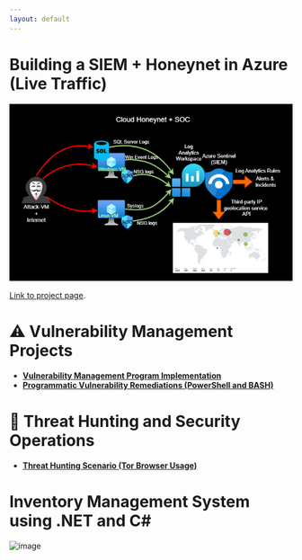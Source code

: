 ```yaml
---
layout: default
---
```


# Building a SIEM + Honeynet in Azure (Live Traffic)

![Honeynet](Honeynet.png)

[Link to project page](https://github.com/MarkRasmus/SIEM-Honeynet-in-Azure).

# ⚠️ Vulnerability Management Projects

- **[Vulnerability Management Program Implementation](https://github.com/MarkRasmus/vulnerability-management-program)**
- **[Programmatic Vulnerability Remediations (PowerShell and BASH)](https://github.com/MarkRasmus/programmatic-vulnerability-remediations)**

# 🚨 Threat Hunting and Security Operations

- **[Threat Hunting Scenario (Tor Browser Usage)](https://github.com/MarkRasmus/threat-hunting-scenario-tor)**

# Inventory Management System using .NET and C#

<img width="728" alt="image" src="https://github.com/user-attachments/assets/2e72b4b6-bb85-4248-a93e-d527f54fa493" />
